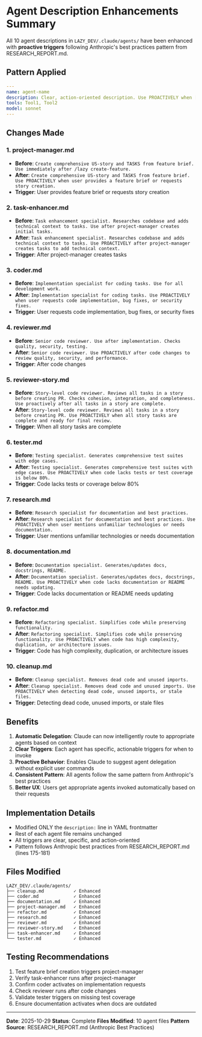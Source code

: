 # Agent Description Enhancements Summary

All 10 agent descriptions in `LAZY_DEV/.claude/agents/` have been enhanced with **proactive triggers** following Anthropic's best practices pattern from RESEARCH_REPORT.md.

## Pattern Applied

```yaml
---
name: agent-name
description: Clear, action-oriented description. Use PROACTIVELY when [trigger].
tools: Tool1, Tool2
model: sonnet
---
```

## Changes Made

### 1. project-manager.md
- **Before**: `Create comprehensive US-story and TASKS from feature brief. Use immediately after /lazy create-feature.`
- **After**: `Create comprehensive US-story and TASKS from feature brief. Use PROACTIVELY when user provides a feature brief or requests story creation.`
- **Trigger**: User provides feature brief or requests story creation

### 2. task-enhancer.md
- **Before**: `Task enhancement specialist. Researches codebase and adds technical context to tasks. Use after project-manager creates initial tasks.`
- **After**: `Task enhancement specialist. Researches codebase and adds technical context to tasks. Use PROACTIVELY after project-manager creates tasks to add technical context.`
- **Trigger**: After project-manager creates tasks

### 3. coder.md
- **Before**: `Implementation specialist for coding tasks. Use for all development work.`
- **After**: `Implementation specialist for coding tasks. Use PROACTIVELY when user requests code implementation, bug fixes, or security fixes.`
- **Trigger**: User requests code implementation, bug fixes, or security fixes

### 4. reviewer.md
- **Before**: `Senior code reviewer. Use after implementation. Checks quality, security, testing.`
- **After**: `Senior code reviewer. Use PROACTIVELY after code changes to review quality, security, and performance.`
- **Trigger**: After code changes

### 5. reviewer-story.md
- **Before**: `Story-level code reviewer. Reviews all tasks in a story before creating PR. Checks cohesion, integration, and completeness. Use proactively after all tasks in a story are complete.`
- **After**: `Story-level code reviewer. Reviews all tasks in a story before creating PR. Use PROACTIVELY when all story tasks are complete and ready for final review.`
- **Trigger**: When all story tasks are complete

### 6. tester.md
- **Before**: `Testing specialist. Generates comprehensive test suites with edge cases.`
- **After**: `Testing specialist. Generates comprehensive test suites with edge cases. Use PROACTIVELY when code lacks tests or test coverage is below 80%.`
- **Trigger**: Code lacks tests or coverage below 80%

### 7. research.md
- **Before**: `Research specialist for documentation and best practices.`
- **After**: `Research specialist for documentation and best practices. Use PROACTIVELY when user mentions unfamiliar technologies or needs documentation.`
- **Trigger**: User mentions unfamiliar technologies or needs documentation

### 8. documentation.md
- **Before**: `Documentation specialist. Generates/updates docs, docstrings, README.`
- **After**: `Documentation specialist. Generates/updates docs, docstrings, README. Use PROACTIVELY when code lacks documentation or README needs updating.`
- **Trigger**: Code lacks documentation or README needs updating

### 9. refactor.md
- **Before**: `Refactoring specialist. Simplifies code while preserving functionality.`
- **After**: `Refactoring specialist. Simplifies code while preserving functionality. Use PROACTIVELY when code has high complexity, duplication, or architecture issues.`
- **Trigger**: Code has high complexity, duplication, or architecture issues

### 10. cleanup.md
- **Before**: `Cleanup specialist. Removes dead code and unused imports.`
- **After**: `Cleanup specialist. Removes dead code and unused imports. Use PROACTIVELY when detecting dead code, unused imports, or stale files.`
- **Trigger**: Detecting dead code, unused imports, or stale files

## Benefits

1. **Automatic Delegation**: Claude can now intelligently route to appropriate agents based on context
2. **Clear Triggers**: Each agent has specific, actionable triggers for when to invoke
3. **Proactive Behavior**: Enables Claude to suggest agent delegation without explicit user commands
4. **Consistent Pattern**: All agents follow the same pattern from Anthropic's best practices
5. **Better UX**: Users get appropriate agents invoked automatically based on their requests

## Implementation Details

- Modified ONLY the `description:` line in YAML frontmatter
- Rest of each agent file remains unchanged
- All triggers are clear, specific, and action-oriented
- Pattern follows Anthropic best practices from RESEARCH_REPORT.md (lines 175-181)

## Files Modified

```
LAZY_DEV/.claude/agents/
├── cleanup.md           ✓ Enhanced
├── coder.md             ✓ Enhanced
├── documentation.md     ✓ Enhanced
├── project-manager.md   ✓ Enhanced
├── refactor.md          ✓ Enhanced
├── research.md          ✓ Enhanced
├── reviewer.md          ✓ Enhanced
├── reviewer-story.md    ✓ Enhanced
├── task-enhancer.md     ✓ Enhanced
└── tester.md            ✓ Enhanced
```

## Testing Recommendations

1. Test feature brief creation triggers project-manager
2. Verify task-enhancer runs after project-manager
3. Confirm coder activates on implementation requests
4. Check reviewer runs after code changes
5. Validate tester triggers on missing test coverage
6. Ensure documentation activates when docs are outdated

---

**Date**: 2025-10-29
**Status**: Complete
**Files Modified**: 10 agent files
**Pattern Source**: RESEARCH_REPORT.md (Anthropic Best Practices)
